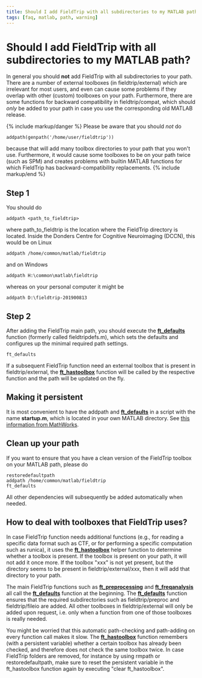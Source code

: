 ```yaml
---
title: Should I add FieldTrip with all subdirectories to my MATLAB path?
tags: [faq, matlab, path, warning]
---
```


# Should I add FieldTrip with all subdirectories to my MATLAB path?

In general you should **not** add FieldTrip with all subdirectories to your path. There are a number of external toolboxes (in fieldtrip/external) which are irrelevant for most users, and even can cause some problems if they overlap with other (custom) toolboxes on your path. Furthermore, there are some functions for backward compatibility in fieldtrip/compat, which should *only* be added to your path in case you use the corresponding old MATLAB release.

{% include markup/danger %}
Please be aware that you should *not* do

    addpath(genpath('/home/user/fieldtrip'))

because that will add many toolbox directories to your path that you won't use. Furthermore, it would cause some toolboxes to be on your path twice (such as SPM) and creates problems with builtin MATLAB functions for which FieldTrip has backward-compatibility replacements.
{% include markup/end %}

## Step 1

You should do

    addpath <path_to_fieldtrip>

where path_to_fieldtrip is the location where the FieldTrip directory is located. Inside the Donders Centre for Cognitive Neuroimaging (DCCN), this would be on Linux

    addpath /home/common/matlab/fieldtrip

and on Windows

    addpath H:\common\matlab\fieldtrip

whereas on your personal computer it might be

    addpath D:\fieldtrip-201900813

## Step 2

After adding the FieldTrip main path, you should execute the **[ft_defaults](/reference/ft_defaults)** function (formerly called fieldtripdefs.m), which sets the defaults and configures up the minimal required path settings.

    ft_defaults

If a subsequent FieldTrip function need an external toolbox that is present in fieldtrip/external, the **[ft_hastoolbox](//reference/utilities/ft_hastoolbox)** function will be called by the respective function and the path will be updated on the fly.

## Making it persistent

It is most convenient to have the addpath and **[ft_defaults](/reference/ft_defaults)** in a script with the name **startup.m**, which is located in your own MATLAB directory. See [this information from MathWorks](http://www.mathworks.com/access/helpdesk/help/techdoc/ref/startup.html).

## Clean up your path

If you want to ensure that you have a clean version of the FieldTrip toolbox on your MATLAB path, please do

    restoredefaultpath
    addpath /home/common/matlab/fieldtrip
    ft_defaults

All other dependencies will subsequently be added automatically when needed.

## How to deal with toolboxes that FieldTrip uses?

In case FieldTrip function needs additional functions (e.g., for reading a specific data format such as CTF, or for performing a specific computation such as runica), it uses the **[ft_hastoolbox](//reference/utilities/ft_hastoolbox)** helper function to determine whether a toolbox is present. If the toolbox is present on your path, it will not add it once more. If the toolbox "xxx" is not yet present, but the directory seems to be present in fieldtrip/external/xxx, then it will add that directory to your path.

The main FieldTrip functions such as **[ft_preprocessing](/reference/ft_preprocessing)** and **[ft_freqanalysis](/reference/ft_freqanalysis)** all call the **[ft_defaults](/reference/ft_defaults)** function at the beginning. The **[ft_defaults](/reference/ft_defaults)** function ensures that the required subdirectories such as fieldtrip/preproc and fieldtrip/fileio are added. All other toolboxes in fieldtrip/external will only be added upon request, i.e. only when a function from one of those toolboxes is really needed.

You might be worried that this automatic path-checking and path-adding on every function call makes it slow. The **[ft_hastoolbox](//reference/utilities/ft_hastoolbox)** function remembers (with a persistent variable) whether a certain toolbox has already been checked, and therefore does not check the same toolbox twice. In case FieldTrip folders are removed, for instance by using rmpath or restoredefaultpath, make sure to reset the persistent variable in the ft_hastoolbox function again by executing "clear ft_hastoolbox".
